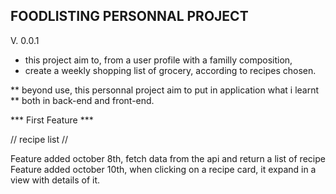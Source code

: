## FOODLISTING PERSONNAL PROJECT ##
V. 0.0.1
* this project aim to, from a user profile with a familly composition,
* create a weekly shopping list of grocery, according to recipes chosen.


** beyond use, this personnal project aim to put in application what i learnt
** both in back-end and front-end.

*** First Feature ***

// recipe list //

Feature added october 8th, fetch data from the api and return a list of recipe
Feature added october 10th, when clicking on a recipe card, it expand in a view with details of it.
